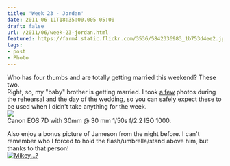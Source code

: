```yaml
---
title: 'Week 23 - Jordan'
date: 2011-06-11T18:35:00.005-05:00
draft: false
url: /2011/06/week-23-jordan.html
featured: https://farm4.static.flickr.com/3536/5842336983_1b753d4ee2.jpg
tags: 
- post
- Photo
---
```


Who has four thumbs and are totally getting married this weekend? These two.  
Right, so, my "baby" brother is getting married. I took [a few](https://www.flickr.com/photos/jhofker/sets/72157626858679959) photos during the rehearsal and the day of the wedding, so you can safely expect these to be used when I didn't take anything for the week.  
[![](https://farm4.static.flickr.com/3536/5842336983_1b753d4ee2.jpg)](https://www.flickr.com/photos/jhofker/5842336983/)  
Canon EOS 7D with 30mm @ 30 mm 1/50s f/2.2 ISO 1000.  
  
Also enjoy a bonus picture of Jameson from the night before. I can't remember who I forced to hold the flash/umbrella/stand above him, but thanks to that person!  
[![Mikey...?](https://farm6.static.flickr.com/5113/5858235543_8c17a7b492_m.jpg)](https://www.flickr.com/photos/jhofker/5858235543/ "Mikey...? by jhofker, on
      Flickr")